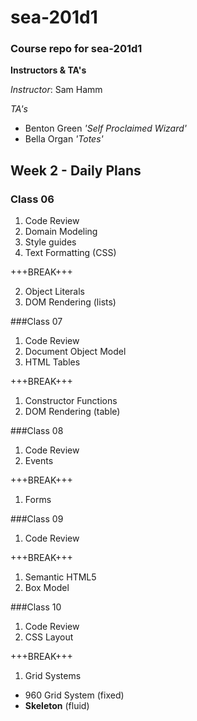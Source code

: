 # sea-201d1
### Course repo for sea-201d1
**Instructors & TA's**

*Instructor*: Sam Hamm

*TA's*
- Benton Green *'Self Proclaimed Wizard'*
- Bella Organ *'Totes'*

## Week 2 - Daily Plans
### Class 06
1. Code Review
2. Domain Modeling
3. Style guides
4. Text Formatting (CSS)

+++BREAK+++

2. Object Literals
3. DOM Rendering (lists)

###Class 07
1. Code Review
2. Document Object Model
3. HTML Tables

+++BREAK+++

1. Constructor Functions
2. DOM Rendering (table)

###Class 08
1. Code Review
2. Events

+++BREAK+++

1. Forms

###Class 09
1. Code Review

+++BREAK+++

1. Semantic HTML5
2. Box Model

###Class 10
1. Code Review
2. CSS Layout

+++BREAK+++

1. Grid Systems
  - 960 Grid System (fixed)
  - **Skeleton** (fluid)
